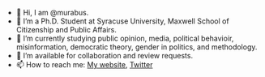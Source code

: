 - 👋 Hi, I am @murabus.
- 🤔 I’m a Ph.D. Student at Syracuse University, Maxwell School of Citizenship and Public Affairs. 
- 🔭 I’m currently studying public opinion, media, political behavioir, misinformation, democratic theory, gender in politics, and methodology.
- 👯 I’m available for collaboration and review requests.
- 📫 How to reach me: [My website](https://www.muratabus.com), [Twitter](https://twitter.com/muratabus)
